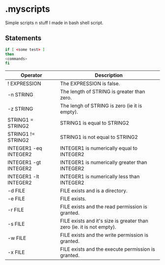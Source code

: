 # .myscripts
Simple scripts n stuff I made in bash shell script.

## Statements
```bash
if [ <some test> ]
then
<commands>
fi
```

| Operator   |      Description      |
|----------|---------------|
| ! EXPRESSION |  The EXPRESSION is false. |
|-n STRING |	  The length of STRING is greater than zero. |
| -z STRING  | 	The lengh of STRING is zero (ie it is empty). |
| STRING1 =     STRING2 | 	STRING1 is equal to STRING2 |
| STRING1 !=    STRING2 |	STRING1 is not equal to STRING2 |
| INTEGER1 -eq  INTEGER2 |	INTEGER1 is numerically equal to INTEGER2 |
| INTEGER1 -gt  INTEGER2 |	INTEGER1 is numerically greater than INTEGER2 |
| INTEGER1 -lt  INTEGER2| 	INTEGER1 is numerically less than INTEGER2 |
| -d FILE 	  |  FILE exists and is a directory. |
| -e FILE 	  |  FILE exists. |
| -r FILE 	 |   FILE exists and the read permission is granted. |
| -s FILE 	|    FILE exists and it's size is greater than zero (ie. it is not empty). |
| -w FILE | 	    FILE exists and the write permission is granted. |
|-x FILE | 	    FILE exists and the execute permission is granted. |
